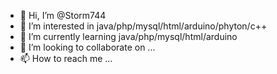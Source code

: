 - 👋 Hi, I’m @Storm744
- 👀 I’m interested in java/php/mysql/html/arduino/phyton/c++
- 🌱 I’m currently learning java/php/mysql/html/arduino
- 💞️ I’m looking to collaborate on ...
- 📫 How to reach me ...

<!---
Storm744/Storm744 is a ✨ special ✨ repository because its `README.md` (this file) appears on your GitHub profile.
You can click the Preview link to take a look at your changes.
--->
